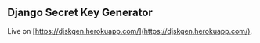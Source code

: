 ## Django Secret Key Generator

Live on [https://djskgen.herokuapp.com/](https://djskgen.herokuapp.com/).

